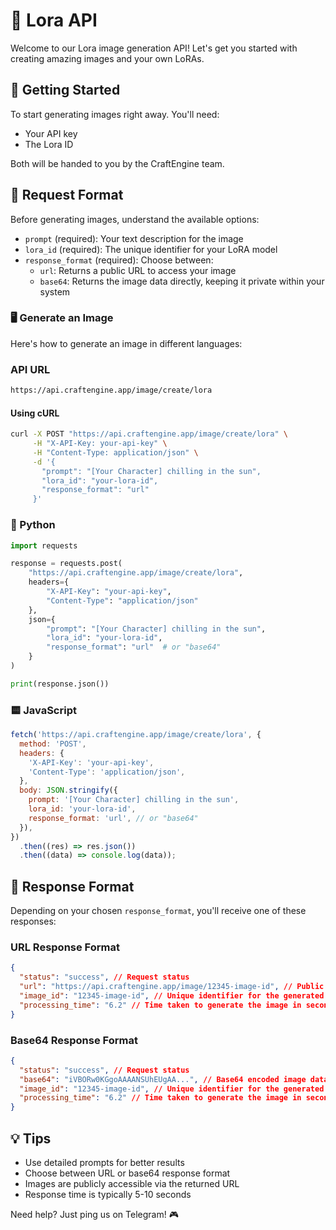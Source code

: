 # 🎨 Lora API

Welcome to our Lora image generation API!
Let's get you started with creating amazing images and your own LoRAs.

## 🚀 Getting Started

To start generating images right away. You'll need:

- Your API key
- The Lora ID

Both will be handed to you by the CraftEngine team.

## 🎯 Request Format

Before generating images, understand the available options:

- `prompt` (required): Your text description for the image
- `lora_id` (required): The unique identifier for your LoRA model
- `response_format` (required): Choose between:
  - `url`: Returns a public URL to access your image
  - `base64`: Returns the image data directly, keeping it private within your system

### 🖥️ Generate an Image

Here's how to generate an image in different languages:

### API URL

```bash
https://api.craftengine.app/image/create/lora
```

#### Using cURL

```bash
curl -X POST "https://api.craftengine.app/image/create/lora" \
     -H "X-API-Key: your-api-key" \
     -H "Content-Type: application/json" \
     -d '{
       "prompt": "[Your Character] chilling in the sun",
       "lora_id": "your-lora-id",
       "response_format": "url"
     }'
```

### 🐍 Python

```python
import requests

response = requests.post(
    "https://api.craftengine.app/image/create/lora",
    headers={
        "X-API-Key": "your-api-key",
        "Content-Type": "application/json"
    },
    json={
        "prompt": "[Your Character] chilling in the sun",
        "lora_id": "your-lora-id",
        "response_format": "url"  # or "base64"
    }
)

print(response.json())
```

### 🟨 JavaScript

```javascript
fetch('https://api.craftengine.app/image/create/lora', {
  method: 'POST',
  headers: {
    'X-API-Key': 'your-api-key',
    'Content-Type': 'application/json',
  },
  body: JSON.stringify({
    prompt: '[Your Character] chilling in the sun',
    lora_id: 'your-lora-id',
    response_format: 'url', // or "base64"
  }),
})
  .then((res) => res.json())
  .then((data) => console.log(data));
```

## 📝 Response Format

Depending on your chosen `response_format`, you'll receive one of these responses:

### URL Response Format

```json
{
  "status": "success", // Request status
  "url": "https://api.craftengine.app/image/12345-image-id", // Public URL to access the image
  "image_id": "12345-image-id", // Unique identifier for the generated image
  "processing_time": "6.2" // Time taken to generate the image in seconds
}
```

### Base64 Response Format

```json
{
  "status": "success", // Request status
  "base64": "iVBORw0KGgoAAAANSUhEUgAA...", // Base64 encoded image data
  "image_id": "12345-image-id", // Unique identifier for the generated image
  "processing_time": "6.2" // Time taken to generate the image in seconds
}
```

## 💡 Tips

- Use detailed prompts for better results
- Choose between URL or base64 response format
- Images are publicly accessible via the returned URL
- Response time is typically 5-10 seconds

Need help? Just ping us on Telegram! 🎮
